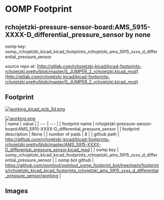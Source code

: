 # OOMP Footprint  
## rchojetzki-pressure-sensor-board:AMS_5915-XXXX-D_differential_pressure_sensor  by none  
  
oomp key: oomp_rchojetzki_kicad_kicad_footprints_rchojetzki_ams_5915_xxxx_d_differential_pressure_sensor  
  
source repo at: [http://gitlab.com/rchojetzki-kicad/kicad-footprints-rchojetzki.pretty/blob/master/S_JUMPER_2_rchojetzki.kicad_mod](http://gitlab.com/rchojetzki-kicad/kicad-footprints-rchojetzki.pretty/blob/master/S_JUMPER_2_rchojetzki.kicad_mod)  
## Footprint  
  
[![working_kicad_pcb_3d.png](working_kicad_pcb_3d_600.png)](working_kicad_pcb_3d.png)  
  
[![working.png](working_600.png)](working.png)  
| name | value | 
| --- | --- | 
| footprint name | rchojetzki-pressure-sensor-board:AMS_5915-XXXX-D_differential_pressure_sensor | 
| footprint description | None | 
| number of pads | 8 | 
| github path | http://github.com/rchojetzki-kicad/kicad-footprints-rchojetzki.pretty/blob/master/AMS_5915-XXXX-D_differential_pressure_sensor.kicad_mod | 
| oomp key | oomp_rchojetzki_kicad_kicad_footprints_rchojetzki_ams_5915_xxxx_d_differential_pressure_sensor | 
| oomp bot github | https://github.com/oomlout/oomlout_oomp_footprint_bot/tree/main/footprints/rchojetzki_kicad_kicad_footprints_rchojetzki_ams_5915_xxxx_d_differential_pressure_sensor/working | 
## Images  
